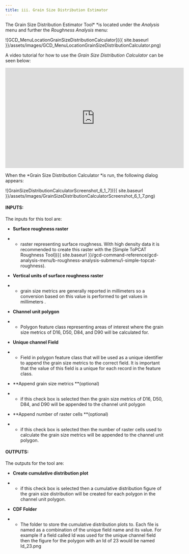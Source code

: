 ```yaml
---
title: iii. Grain Size Distribution Estimator
---
```


The Grain Size Distribution Estimator Tool* *is located under the *Analysis* menu and further the *Roughness Analysis* menu:

![GCD_MenuLocationGrainSizeDistributionCalculator]({{ site.baseurl }}/assets/images/GCD_MenuLocationGrainSizeDistributionCalculator.png)

A video tutorial for how to use the *Grain Size Distribution Calculator* can be seen below:

<iframe width="560" height="315" src="https://www.youtube.com/embed/JpOu5ooGhpw" frameborder="0" gesture="media" allow="encrypted-media" allowfullscreen></iframe>

When the *Grain Size Distribution Calculator *is run, the following dialog appears:

![GrainSizeDistributionCalculatorScreenshot_6_1_7]({{ site.baseurl }}/assets/images/GrainSizeDistributionCalculatorScreenshot_6_1_7.png)

#### INPUTS:

The inputs for this tool are:

- **Surface roughness raster**

- - raster representing surface roughness. With high density data it is recommended to create this raster with the [Simple ToPCAT Roughness Tool]({{ site.baseurl }}/gcd-command-reference/gcd-analysis-menu/b-roughness-analysis-submenu/i-simple-topcat-roughness).

- **Vertical units of surface roughness raster**

- - grain size metrics are generally reported in millimeters so a conversion based on this value is performed to get values in millimeters .

- **Channel unit polygon**

- - Polygon feature class representing areas of interest where the grain size metrics of D16, D50, D84, and D90 will be calculated for.

- **Unique channel Field**

- - Field in polygon feature class that will be used as a unique identifier to append the grain size metrics to the correct field. It is important that the value of this field is a unique for each record in the feature class.

- **Append grain size metrics **(optional)

- - if this check box is selected then the grain size metrics of D16, D50, D84, and D90 will be appended to the channel unit polygon

- **Append number of raster cells **(optional)

- - if this check box is selected then the number of raster cells used to calculate the grain size metrics will be appended to the channel unit polygon.

#### OUTPUTS:

The outputs for the tool are:

- **Create cumulative distribution plot**

- - if this check box is selected then a cumulative distribution figure of the grain size distribution will be created for each polygon in the channel unit polygon.

- **CDF Folder**

- - The folder to store the cumulative distribution plots to. Each file is named as a combination of the unique field name and its value. For example if a field called Id was used for the unique channel field then the figure for the polygon with an Id of 23 would be named Id_23.png